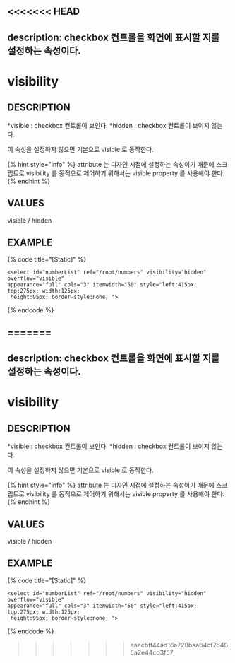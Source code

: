 <<<<<<< HEAD
---
description: checkbox 컨트롤을 화면에 표시할 지를 설정하는 속성이다.     
---

#   visibility                        

## DESCRIPTION

*visible : checkbox  컨트롤이 보인다.
*hidden : checkbox  컨트롤이 보이지 않는다.

이 속성을 설정하지 않으면 기본으로 visible 로 동작한다.


{% hint style="info" %} attribute 는 디자인 시점에 설정하는 속성이기 때문에 스크립트로 visibility 를 동적으로 제어하기 위해서는 visible property 를 사용해야 한다.   
{% endhint %}
  
## VALUES

visible / hidden 

## EXAMPLE

{% code title="\[Static\]" %}
```markup
<select id="numberList" ref="/root/numbers" visibility="hidden" overflow="visible" 
appearance="full" cols="3" itemwidth="50" style="left:415px; top:275px; width:125px;
 height:95px; border-style:none; "> 
```
{% endcode %}

=======
---
description: checkbox 컨트롤을 화면에 표시할 지를 설정하는 속성이다.     
---

#   visibility                        

## DESCRIPTION

*visible : checkbox  컨트롤이 보인다.
*hidden : checkbox  컨트롤이 보이지 않는다.

이 속성을 설정하지 않으면 기본으로 visible 로 동작한다.


{% hint style="info" %} attribute 는 디자인 시점에 설정하는 속성이기 때문에 스크립트로 visibility 를 동적으로 제어하기 위해서는 visible property 를 사용해야 한다.   
{% endhint %}
  
## VALUES

visible / hidden 

## EXAMPLE

{% code title="\[Static\]" %}
```markup
<select id="numberList" ref="/root/numbers" visibility="hidden" overflow="visible" 
appearance="full" cols="3" itemwidth="50" style="left:415px; top:275px; width:125px;
 height:95px; border-style:none; "> 
```
{% endcode %}

>>>>>>> eaecbff44ad16a728baa64cf76485a2e44cd3f57
